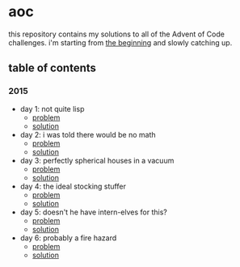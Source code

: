 # aoc

this repository contains my solutions to all of the Advent of Code challenges. i'm starting from [the beginning](https://adventofcode.com/2015) and slowly catching up.

## table of contents

### 2015

- day 1: not quite lisp
  - [problem](https://adventofcode.com/2015/day/1)
  - [solution](2015/01-not-quite-lisp/src/main.rs)
- day 2: i was told there would be no math
  - [problem](https://adventofcode.com/2015/day/2)
  - [solution](2015/02-i-was-told-there-would-be-no-math/src/main.rs)
- day 3: perfectly spherical houses in a vacuum
    - [problem](https://adventofcode.com/2015/day/3)
    - [solution](2015/03-perfectly-spherical-houses-in-a-vacuum/src/main.rs)
- day 4: the ideal stocking stuffer
    - [problem](https://adventofcode.com/2015/day/4)
    - [solution](2015/04-the-ideal-stocking-stuffer/src/main.rs)
- day 5: doesn't he have intern-elves for this?
    - [problem](https://adventofcode.com/2015/day/5)
    - [solution](2015/05-doesnt-he-have-intern-elves-for-this/src/main.rs)
- day 6: probably a fire hazard
    - [problem](https://adventofcode.com/2015/day/6)
    - [solution](2015/06-probably-a-fire-hazard/src/main.rs)